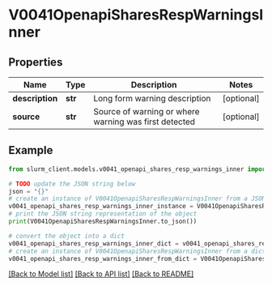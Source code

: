 # V0041OpenapiSharesRespWarningsInner


## Properties

Name | Type | Description | Notes
------------ | ------------- | ------------- | -------------
**description** | **str** | Long form warning description | [optional] 
**source** | **str** | Source of warning or where warning was first detected | [optional] 

## Example

```python
from slurm_client.models.v0041_openapi_shares_resp_warnings_inner import V0041OpenapiSharesRespWarningsInner

# TODO update the JSON string below
json = "{}"
# create an instance of V0041OpenapiSharesRespWarningsInner from a JSON string
v0041_openapi_shares_resp_warnings_inner_instance = V0041OpenapiSharesRespWarningsInner.from_json(json)
# print the JSON string representation of the object
print(V0041OpenapiSharesRespWarningsInner.to_json())

# convert the object into a dict
v0041_openapi_shares_resp_warnings_inner_dict = v0041_openapi_shares_resp_warnings_inner_instance.to_dict()
# create an instance of V0041OpenapiSharesRespWarningsInner from a dict
v0041_openapi_shares_resp_warnings_inner_from_dict = V0041OpenapiSharesRespWarningsInner.from_dict(v0041_openapi_shares_resp_warnings_inner_dict)
```
[[Back to Model list]](../README.md#documentation-for-models) [[Back to API list]](../README.md#documentation-for-api-endpoints) [[Back to README]](../README.md)


